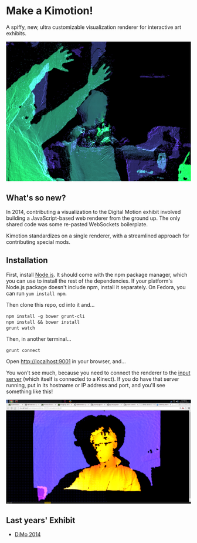 Make a Kimotion!
================

A spiffy, new, ultra customizable visualization renderer for interactive art
exhibits.

![Kimotion sample](src/images/readme_hero.png)

What's so new?
--------------

In 2014, contributing a visualization to the Digital Motion exhibit involved
building a JavaScript-based web renderer from the ground up.  The only shared
code was some re-pasted WebSockets boilerplate.

Kimotion standardizes on a single renderer, with a streamlined approach for
contributing special mods.

Installation
------------

First, install [Node.js][node].  It should come with the npm package manager,
which you can use to install the rest of the dependencies.  If your platform's
Node.js package doesn't include npm, install it separately.  On Fedora, you can
run `yum install npm`.

Then clone this repo, cd into it and...

    npm install -g bower grunt-cli
    npm install && bower install
    grunt watch

Then, in another terminal...

    grunt connect

Open [http://localhost:9001](http://localhost:9001) in your browser, and...

You won't see much, because you need to connect the renderer to the [input
server][server] (which itself is connected to a Kinect).  If you do have
that server running, put in its hostname or IP address and port, and you'll see
something like this!

![DiMo 2014 Silhouettes photo](src/images/readme_img.png)

Last years' Exhibit
-------------------

 - [DiMo 2014][dimo2014]

[dimo2014]: http://palebluepixel.org/projects/dimo/
[server]: /server
[node]: https://nodejs.org/
